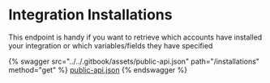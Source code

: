 # Integration Installations

This endpoint is handy if you want to retrieve which accounts have installed your integration or which variables/fields they have specified

&#x20;

{% swagger src="../../.gitbook/assets/public-api.json" path="/installations" method="get" %}
[public-api.json](../../.gitbook/assets/public-api.json)
{% endswagger %}
